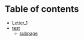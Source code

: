 # Table of contents

* [Letter\_1](README.md)
* [test](test/README.md)
  * [subpage](test/subpage.md)
